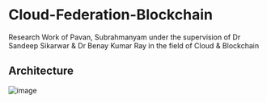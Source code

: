 # Cloud-Federation-Blockchain
Research Work of Pavan, Subrahmanyam under the supervision of Dr Sandeep Sikarwar &amp; Dr Benay Kumar Ray in the field of Cloud &amp; Blockchain

## Architecture
![image](https://github.com/dr-pandit-69/CloudFederationBlockchain/assets/108009524/81ba63a5-9ff4-4a91-8c09-c1ed89a39815)




